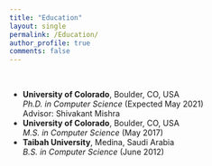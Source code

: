 ```yaml
---
title: "Education"
layout: single
permalink: /Education/
author_profile: true
comments: false
---
```


<br/>


<!--2017-present | **University of Colorado**, Boulder, CO, USA <br/> *PhD degree in Computer Science* (Expected May 2021) <br/> Advisor: Shivakant Mishra
2015-2017| **University of Colorado**, Boulder, CO, USA <br/> *MS degree in Computer Science* (May 2017) <br/>
2007-2012 | **Taibah University**, Medina, Saudi Arabia <br/> *B.S. degree in Computer Science* (June 2012) <br/>
-->


- **University of Colorado**, Boulder, CO, USA <br/> *Ph.D. in Computer Science* (Expected May 2021) <br/> Advisor: Shivakant Mishra
- **University of Colorado**, Boulder, CO, USA <br/> *M.S. in Computer Science* (May 2017)
-  **Taibah University**, Medina, Saudi Arabia <br/> *B.S. in Computer Science* (June 2012)
